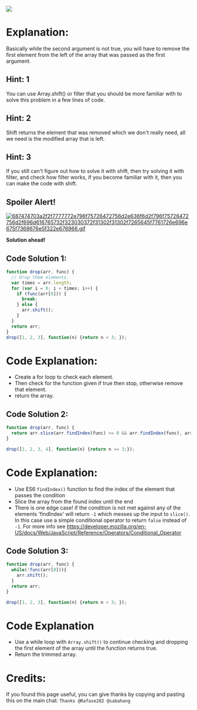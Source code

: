 ![](http://i.imgur.com/goyTFy2.png)

# Explanation:
Basically while the second argument is not true, you will have to remove the first element from the left of the array that was passed as the first argument.

## Hint: 1
You can use Array.shift() or filter that you should be more familiar with to solve this problem in a few lines of code.

## Hint: 2
Shift returns the element that was removed which we don't really need, all we need is the modified array that is left.

## Hint: 3
If you still can't figure out how to solve it with shift, then try solving it with filter, and check how filter works, if you become familiar with it, then you can make the code with shift.

## Spoiler Alert!
[![687474703a2f2f7777772e796f75726472756d2e636f6d2f796f75726472756d2f696d616765732f323030372f31302f31302f7265645f7761726e696e675f7369676e5f322e676966.gif](https://files.gitter.im/FreeCodeCamp/Wiki/nlOm/thumb/687474703a2f2f7777772e796f75726472756d2e636f6d2f796f75726472756d2f696d616765732f323030372f31302f31302f7265645f7761726e696e675f7369676e5f322e676966.gif)](https://files.gitter.im/FreeCodeCamp/Wiki/nlOm/687474703a2f2f7777772e796f75726472756d2e636f6d2f796f75726472756d2f696d616765732f323030372f31302f31302f7265645f7761726e696e675f7369676e5f322e676966.gif)

**Solution ahead!**

## Code Solution 1:

```js
function drop(arr, func) {
  // Drop them elements.
  var times = arr.length;
  for (var i = 0; i < times; i++) {
    if (func(arr[0])) {
      break;
    } else {
      arr.shift();
    }
  }
  return arr;
}
drop([1, 2, 3], function(n) {return n < 3; });
```

# Code Explanation:
- Create a for loop to check each element.
- Then check for the function given if true then stop, otherwise remove that element.
- return the array.


## Code Solution 2:
```js
function drop(arr, func) {
  return arr.slice(arr.findIndex(func) >= 0 && arr.findIndex(func), arr.length);
}

drop([1, 2, 3, 4], function(n) {return n >= 3;});
```

# Code Explanation:
- Use ES6 `findIndex()` function to  find the index of the element that passes the condition
- Slice the array from the found index until the end
- There is one edge case! if the condition is not met against any of the elements 'findIndex' will return `-1` which messes up the input to `slice()`. In this case use a simple conditional operator to return `false` instead of `-1`. For more info see https://developer.mozilla.org/en-US/docs/Web/JavaScript/Reference/Operators/Conditional_Operator


## Code Solution 3:
```js
function drop(arr, func) {
  while(!func(arr[0])){
    arr.shift();
  }
  return arr;
}

drop([1, 2, 3], function(n) {return n < 3; });
```

# Code Explanation
- Use a while loop with `Array.shift()` to continue checking and dropping the first element of the array until the function returns true.
- Return the trimmed array.

# Credits:
If you found this page useful, you can give thanks by copying and pasting this on the main chat: `Thanks @Rafase282 @sabahang`
